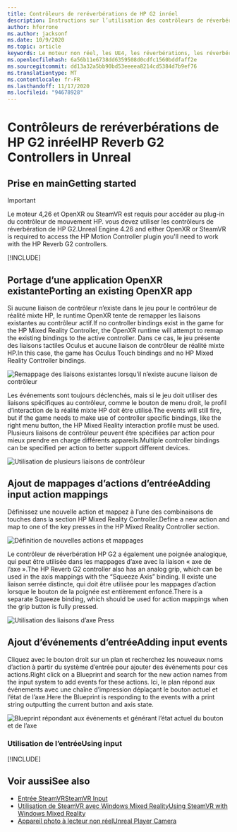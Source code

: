 ```yaml
---
title: Contrôleurs de reréverbérations de HP G2 inréel
description: Instructions sur l’utilisation des contrôleurs de réverbération de HP G2 dans OpenXR et SteamVR
author: hferrone
ms.author: jacksonf
ms.date: 10/9/2020
ms.topic: article
keywords: Le moteur non réel, les UE4, les réverbérations, les réverbérations G2, les régressions G2, la réalité mixte, le développement, les contrôleurs de mouvement, les entrées utilisateur, les fonctionnalités, le nouveau projet, l’émulateur, la documentation, les guides, les fonctionnalités, les hologrammes, le développement de jeux, le casque de la réalité mixte, le casque de réalité
ms.openlocfilehash: 6a56b11e6738dd6359508d0cdfc1560bddfaff2e
ms.sourcegitcommit: dd13a32a5bb90bd53eeeea8214cd5384d7b9ef76
ms.translationtype: MT
ms.contentlocale: fr-FR
ms.lasthandoff: 11/17/2020
ms.locfileid: "94678928"
---
```

# <a name="hp-reverb-g2-controllers-in-unreal"></a><span data-ttu-id="a948a-104">Contrôleurs de reréverbérations de HP G2 inréel</span><span class="sxs-lookup"><span data-stu-id="a948a-104">HP Reverb G2 Controllers in Unreal</span></span> 

## <a name="getting-started"></a><span data-ttu-id="a948a-105">Prise en main</span><span class="sxs-lookup"><span data-stu-id="a948a-105">Getting started</span></span>

> [!IMPORTANT]
> <span data-ttu-id="a948a-106">Le moteur 4,26 et OpenXR ou SteamVR est requis pour accéder au plug-in du contrôleur de mouvement HP. vous devez utiliser les contrôleurs de réverbération de HP G2.</span><span class="sxs-lookup"><span data-stu-id="a948a-106">Unreal Engine 4.26 and either OpenXR or SteamVR is required to access the HP Motion Controller plugin you'll need to work with the HP Reverb G2 controllers.</span></span>

[!INCLUDE[](includes/tabs-g2-controllers-in-unreal.md)]

## <a name="porting-an-existing-openxr-app"></a><span data-ttu-id="a948a-107">Portage d’une application OpenXR existante</span><span class="sxs-lookup"><span data-stu-id="a948a-107">Porting an existing OpenXR app</span></span> 

<span data-ttu-id="a948a-108">Si aucune liaison de contrôleur n’existe dans le jeu pour le contrôleur de réalité mixte HP, le runtime OpenXR tente de remapper les liaisons existantes au contrôleur actif.</span><span class="sxs-lookup"><span data-stu-id="a948a-108">If no controller bindings exist in the game for the HP Mixed Reality Controller, the OpenXR runtime will attempt to remap the existing bindings to the active controller.</span></span>  <span data-ttu-id="a948a-109">Dans ce cas, le jeu présente des liaisons tactiles Oculus et aucune liaison de contrôleur de réalité mixte HP.</span><span class="sxs-lookup"><span data-stu-id="a948a-109">In this case, the game has Oculus Touch bindings and no HP Mixed Reality Controller bindings.</span></span>

![Remappage des liaisons existantes lorsqu’il n’existe aucune liaison de contrôleur](images/reverb-g2-img-04.png)

<span data-ttu-id="a948a-111">Les événements sont toujours déclenchés, mais si le jeu doit utiliser des liaisons spécifiques au contrôleur, comme le bouton de menu droit, le profil d’interaction de la réalité mixte HP doit être utilisé.</span><span class="sxs-lookup"><span data-stu-id="a948a-111">The events will still fire, but if the game needs to make use of controller specific bindings, like the right menu button, the HP Mixed Reality interaction profile must be used.</span></span>  <span data-ttu-id="a948a-112">Plusieurs liaisons de contrôleur peuvent être spécifiées par action pour mieux prendre en charge différents appareils.</span><span class="sxs-lookup"><span data-stu-id="a948a-112">Multiple controller bindings can be specified per action to better support different devices.</span></span>
   
![Utilisation de plusieurs liaisons de contrôleur](images/reverb-g2-img-05.png)

## <a name="adding-input-action-mappings"></a><span data-ttu-id="a948a-114">Ajout de mappages d’actions d’entrée</span><span class="sxs-lookup"><span data-stu-id="a948a-114">Adding input action mappings</span></span> 

<span data-ttu-id="a948a-115">Définissez une nouvelle action et mappez à l’une des combinaisons de touches dans la section HP Mixed Reality Controller.</span><span class="sxs-lookup"><span data-stu-id="a948a-115">Define a new action and map to one of the key presses in the HP Mixed Reality Controller section.</span></span>

![Définition de nouvelles actions et mappages](images/reverb-g2-img-02.png)

<span data-ttu-id="a948a-117">Le contrôleur de réverbération HP G2 a également une poignée analogique, qui peut être utilisée dans les mappages d’axe avec la liaison « axe de l’axe ».</span><span class="sxs-lookup"><span data-stu-id="a948a-117">The HP Reverb G2 controller also has an analog grip, which can be used in the axis mappings with the “Squeeze Axis” binding.</span></span>  <span data-ttu-id="a948a-118">Il existe une liaison serrée distincte, qui doit être utilisée pour les mappages d’action lorsque le bouton de la poignée est entièrement enfoncé.</span><span class="sxs-lookup"><span data-stu-id="a948a-118">There is a separate Squeeze binding, which should be used for action mappings when the grip button is fully pressed.</span></span> 

![Utilisation des liaisons d’axe Press](images/reverb-g2-img-03.png)

## <a name="adding-input-events"></a><span data-ttu-id="a948a-120">Ajout d’événements d’entrée</span><span class="sxs-lookup"><span data-stu-id="a948a-120">Adding input events</span></span>

<span data-ttu-id="a948a-121">Cliquez avec le bouton droit sur un plan et recherchez les nouveaux noms d’action à partir du système d’entrée pour ajouter des événements pour ces actions.</span><span class="sxs-lookup"><span data-stu-id="a948a-121">Right click on a Blueprint and search for the new action names from the input system to add events for these actions.</span></span>  <span data-ttu-id="a948a-122">Ici, le plan répond aux événements avec une chaîne d’impression déplaçant le bouton actuel et l’état de l’axe.</span><span class="sxs-lookup"><span data-stu-id="a948a-122">Here the Blueprint is responding to the events with a print string outputting the current button and axis state.</span></span>

![Blueprint répondant aux événements et générant l’état actuel du bouton et de l’axe](images/reverb-g2-img-06.png)

### <a name="using-input"></a><span data-ttu-id="a948a-124">Utilisation de l’entrée</span><span class="sxs-lookup"><span data-stu-id="a948a-124">Using input</span></span> 

[!INCLUDE[](includes/tabs-g2-controller-mapping-in-unreal.md)]

## <a name="see-also"></a><span data-ttu-id="a948a-125">Voir aussi</span><span class="sxs-lookup"><span data-stu-id="a948a-125">See also</span></span>
* [<span data-ttu-id="a948a-126">Entrée SteamVR</span><span class="sxs-lookup"><span data-stu-id="a948a-126">SteamVR Input</span></span>](https://docs.unrealengine.com/Platforms/VR/SteamVR/HowTo/SteamVRInput/index.html)
* [<span data-ttu-id="a948a-127">Utilisation de SteamVR avec Windows Mixed Reality</span><span class="sxs-lookup"><span data-stu-id="a948a-127">Using SteamVR with Windows Mixed Reality</span></span>](https://docs.microsoft.com/windows/mixed-reality/enthusiast-guide/using-steamvr-with-windows-mixed-reality)
* [<span data-ttu-id="a948a-128">Appareil photo à lecteur non réel</span><span class="sxs-lookup"><span data-stu-id="a948a-128">Unreal Player Camera</span></span>](https://docs.unrealengine.com/Programming/Tutorials/PlayerCamera/3/index.html)